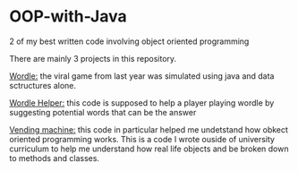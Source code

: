 # OOP-with-Java
2 of my best written code involving object oriented programming

There are mainly 3 projects in this repository.

<ins>Wordle:</ins> the viral game from last year was simulated using java and data sctructures alone.

<ins>Wordle Helper:</ins> this code is supposed to help a player playing wordle by suggesting potential words that can be the answer

<ins>Vending machine:</ins> this code in particular helped me undetstand how obkect oriented programming works. This is a code I wrote ouside of university curriculum to help me understand how real life objects and be broken down to methods and classes.
